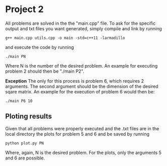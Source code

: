 # Project 2

All problems are solved in the the "main.cpp" file. To ask for the specific output and txt files you want generated, simply compile and link by running

```
g++ main.cpp utils.cpp -o main -std=c++11 -larmadillo  
```
and execute the code by running 
```
./main PN
```
Where N is the number of the desired problem. An example for executing problem 2 should then be  "./main P2".

**Exception**
The only for this process is problem 6, which requires 2 arguments. The second argument should be the dimension of the desired sqare matrix. An example for the execution of problem 6 would then be:

```
./main P6 10
```

## Ploting results
Given that all problems were properly executed and the .txt files are in the local directory the plots for problem 5 and 6 and be saved by running

```
python plot.py PN
```

Where, again, N is the desired problem. For the plots, only the arguments 5 and 6 are possible.


